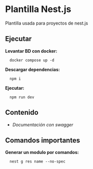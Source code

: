 # Plantilla Nest.js
Plantilla usada para proyectos de nest.js


## Ejecutar
**Levantar BD con docker:**
```
  docker compose up -d
```

**Descargar dependencias:**
```
  npm i
```

**Ejecutar:**
```
  npm run dev
```


## Contenido
- *Documentación con swagger*


## Comandos importantes
**Generar un modulo por comandos:**
```
  nest g res name --no-spec
```
